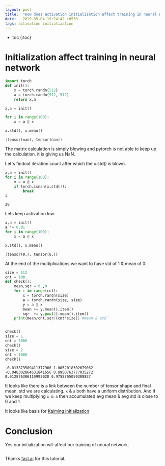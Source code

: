 ```yaml
---
layout: post
title:  "How does activation initialization affect training in neural network"
date:   2019-05-04 19:24:42 +0530
tags: activation initialization
---
```


* toc
{:toc}

# Initialization affect training in neural network

```python
import torch
def init():
    x = torch.randn(512)
    a = torch.randn(512, 512)
    return x,a

x,a = init()

for i in range(100): 
    x = a @ x

x.std(), x.mean() 

```




    (tensor(nan), tensor(nan))



The matrix calculation is simply blowing and pytorch is not able to keep up the calculation. it is giving us NaN.

Let's findout iteration count after which the x.std() is blown.



```python
x,a = init()
for i in range(100): 
    x = a @ x
    if torch.isnan(x.std()):
        break
i
```




    28



Lets keep activation low.


```python
x,a = init()
a *= 0.01
for i in range(100): 
    x = a @ x

x.std(), x.mean() 
```




    (tensor(0.), tensor(0.))



At the end of the multiplications we want to have std of 1 & mean of 0.


```python
size = 512
cnt = 100
def check():
    mean,sqr = 0.,0.
    for i in range(cnt):
        x = torch.randn(size)
        a = torch.randn(size, size)
        y = a @ x
        mean += y.mean().item()
        sqr  += y.pow(2).mean().item()
    print(mean/cnt,sqr/(cnt*size)) #mean & std


check()
size = 1
cnt = 1000
check()
size = 2
cnt = 1000
check()
```

    -0.013873589411377906 1.0052018302679062
    -0.048302864631841656 0.8950763777035272
    0.012876306110993028 0.9755765050308837


It looks like there is a link between the number of tensor shape and final mean, std we are calculating.
`x` & `a` both have a uniform distribution. And if we keep multiplying `x & a` then accumulated avg mean & avg std is close to 0 and 1

It looks like basis for [Kaiming initialization](https://arxiv.org/abs/1502.01852)

# Conclusion
Yes our initialization will affect our training of neural network.


```python

```
Thanks [fast.ai](https://www.fast.ai/) for this tutorial.